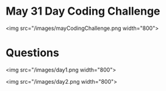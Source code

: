 # May 31 Day Coding Challenge
<img src="/images/mayCodingChallenge.png width="800">

# Questions
<img src="/images/day1.png width="800">

<img src="/images/day2.png width="800">
